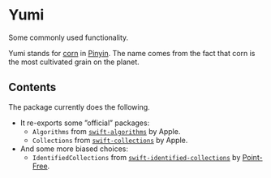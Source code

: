 # Yumi
Some commonly used functionality.

Yumi stands for [corn](https://en.wikipedia.org/wiki/Maize) in [Pinyin](https://en.wikipedia.org/wiki/Pinyin). The name comes from the fact that corn is the most cultivated grain on the planet.

## Contents

The package currently does the following.

- It re-exports some ”official” packages:
    - `Algorithms` from [`swift-algorithms`](https://github.com/apple/swift-algorithms) by Apple.
    - `Collections` from [`swift-collections`](https://github.com/apple/swift-collections) by Apple.
- And some more biased choices:
    - `IdentifiedCollections` from [`swift-identified-collections`](https://github.com/pointfreeco/swift-identified-collections) by [Point-Free](https://www.pointfree.co).
